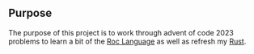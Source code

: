 ## Purpose

The purpose of this project is to work through advent of code 2023 problems to learn a bit of the [Roc Language](https://www.roc-lang.org/) as well as refresh my [Rust](https://www.rust-lang.org/). 


